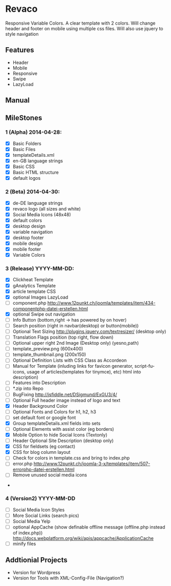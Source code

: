 # Revaco

Responsive Variable Colors. A clear template with 2 colors. Will change header and footer on mobile using multiple css files. Will also use jquery to style navigation

## Features

- Header
- Mobile
- Responsive
- Swipe
- LazyLoad

## Manual


## MileStones

### 1 (Alpha) 2014-04-28:
- [x] Basic Folders
- [x] Basic Files
- [x] templateDetails.xml
- [x] en-GB language strings
- [x] Basic CSS
- [x] Basic HTML structure
- [x] default logos

### 2 (Beta) 2014-04-30:
- [x] de-DE language strings
- [x] revaco logo (all sizes and white)
- [x] Social Media Icons (48x48)
- [x] default colors
- [x] desktop design
- [x] variable navigation
- [x] desktop footer
- [x] mobile design
- [x] mobile footer
- [x] Variable Colors

### 3 (Release) YYYY-MM-DD:
- [x] Clickheat Template
- [x] gAnalytics Template
- [x] article template CSS
- [x] optional Images LazyLoad 
- [ ] component.php http://www.12punkt.ch/joomla/templates/item/434-componentphp-datei-erstellen.html
- [x] optional Swipe out navigation 
- [ ] Info Button (bottom,right -> has powered by on hover)
- [ ] Search position (right in navbar(desktop) or button(mobile))
- [ ] Optional Text Sizing http://plugins.jquery.com/textresizer/ (desktop only)
- [ ] Translation Flags position (top right, flow down)
- [ ] Optional upper right 2nd Image (Desktop only) (yesno,path)
- [ ] template_preview.png (600x400)
- [ ] template_thumbnail.png (200x150)
- [ ] Optional Definition Lists with CSS Class as Accordeon
- [ ] Manual for Template (inluding links for favicon generator, script-fu-icons, usage of articles(templates for tinymce), etc) html into description)
- [ ] Features into Description
- [ ] *.zip into Repo
- [ ] BugFixing http://jsfiddle.net/DSigmund/ExGU3/4/
- [ ] Optional Full header image instead of logo and text
- [x] Header Background Color
- [ ] Optional Fonts and Colors for h1, h2, h3
- [ ] set default font or google font
- [x] Group templateDetails.xml fields into sets
- [ ] Optional Elements with assist color (eg borders)
- [x] Mobile Option to hide Social Icons (Textonly)
- [ ] Header Optional Site Description (desktop only)
- [x] CSS for fieldsets (eg contact)
- [x] CSS for blog column layout 
- [ ] Check for colors in template.css and bring to index.php
- [ ] error.php http://www.12punkt.ch/joomla-3-x/templates/item/507-errorphp-datei-erstellen.html
- [ ] Remove unused social media icons
- 

### 4 (Version2) YYYY-MM-DD
- [ ] Social Media Icon Styles
- [ ] More Social Links (search pics)
- [ ] Social Media Yelp
- [ ] optional AppCache (show definable offline message (offline.php instead of index.php)) http://docs.webplatform.org/wiki/apis/appcache/ApplicationCache
- [ ] minify files

## Addtionial Projects

- Version for Wordpress
- Version for Tools with XML-Config-File (Navigation?)